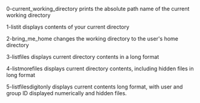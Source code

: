 0-current_working_directory prints the absolute path name of the current working directory

1-listit displays contents of your current directory

2-bring_me_home changes the working directory to the user's home directory

3-listfiles displays current directory contents in a long format

4-listmorefiles displays current directory contents, including hidden files in long format

5-listfilesdigitonly displays current contents long format, with user and group ID displayed numerically and hidden files.
